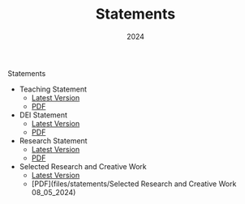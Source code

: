 ﻿---
title: "Statements"
collection: teaching
type: ""
permalink: /teaching/statements
venue: ""
date: 2024
location: ""
---

Statements
* Teaching Statement
  * [Latest Version](https://docs.google.com/document/d/1q9jEYOf8GDHUQFpTzmE9ndA3cSlWPWQ8bbgkO2voD2w/edit?usp=sharing)
  * [PDF]()
* DEI Statement
  * [Latest Version]()
  * [PDF]()
* Research Statement
  * [Latest Version]()
  * [PDF]()
* Selected Research and Creative Work
  * [Latest Version](https://docs.google.com/document/d/1HhYwMPk0qyhOnXEUwatXQvvFDsNM1TTha_ybmZWdlXU/edit?usp=sharing)
  * [PDF](files/statements/Selected Research and Creative Work 08_05_2024)
